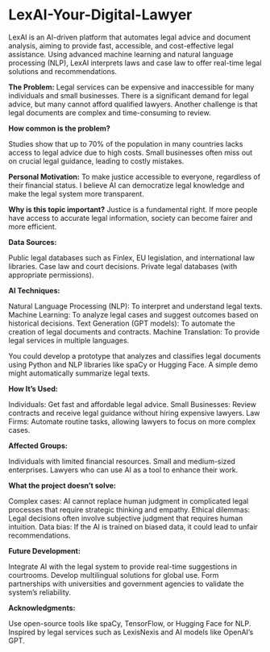 # LexAI-Your-Digital-Lawyer
LexAI is an AI-driven platform that automates legal advice and document analysis, aiming to provide fast, accessible, and cost-effective legal assistance. Using advanced machine learning and natural language processing (NLP), LexAI interprets laws and case law to offer real-time legal solutions and recommendations.

**The Problem:**
Legal services can be expensive and inaccessible for many individuals and small businesses. There is a significant demand for legal advice, but many cannot afford qualified lawyers. Another challenge is that legal documents are complex and time-consuming to review.

**How common is the problem?**

Studies show that up to 70% of the population in many countries lacks access to legal advice due to high costs.
Small businesses often miss out on crucial legal guidance, leading to costly mistakes.

**Personal Motivation:**
To make justice accessible to everyone, regardless of their financial status. I believe AI can democratize legal knowledge and make the legal system more transparent.

**Why is this topic important?**
Justice is a fundamental right. If more people have access to accurate legal information, society can become fairer and more efficient.


**Data Sources:**

Public legal databases such as Finlex, EU legislation, and international law libraries.
Case law and court decisions.
Private legal databases (with appropriate permissions).

**AI Techniques:**

Natural Language Processing (NLP): To interpret and understand legal texts.
Machine Learning: To analyze legal cases and suggest outcomes based on historical decisions.
Text Generation (GPT models): To automate the creation of legal documents and contracts.
Machine Translation: To provide legal services in multiple languages.


You could develop a prototype that analyzes and classifies legal documents using Python and NLP libraries like spaCy or Hugging Face. A simple demo might automatically summarize legal texts.


**How It’s Used:**

Individuals: Get fast and affordable legal advice.
Small Businesses: Review contracts and receive legal guidance without hiring expensive lawyers.
Law Firms: Automate routine tasks, allowing lawyers to focus on more complex cases.

**Affected Groups:**

Individuals with limited financial resources.
Small and medium-sized enterprises.
Lawyers who can use AI as a tool to enhance their work.


**What the project doesn’t solve:**

Complex cases: AI cannot replace human judgment in complicated legal processes that require strategic thinking and empathy.
Ethical dilemmas: Legal decisions often involve subjective judgment that requires human intuition.
Data bias: If the AI is trained on biased data, it could lead to unfair recommendations.


**Future Development:**

Integrate AI with the legal system to provide real-time suggestions in courtrooms.
Develop multilingual solutions for global use.
Form partnerships with universities and government agencies to validate the system’s reliability.

**Acknowledgments:**

Use open-source tools like spaCy, TensorFlow, or Hugging Face for NLP.
Inspired by legal services such as LexisNexis and AI models like OpenAI’s GPT.
